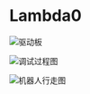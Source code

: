 # Lambda0
![驱动板](https://github.com/AHANAyl0n/Lambda0/blob/main/5.Docs/%E5%BC%80%E5%8F%91%E6%9D%BF%E5%9B%BE%E7%89%87.jpg)

![调试过程图](https://github.com/AHANAyl0n/Lambda0/blob/main/5.Docs/%E6%9C%BA%E5%99%A8%E4%BA%BA%E7%9B%B4%E7%AB%8B%E8%A1%8C%E8%B5%B0%E5%9B%BE.jpg)

![机器人行走图](https://github.com/AHANAyl0n/Lambda0/blob/main/5.Docs/%E6%9C%BA%E5%99%A8%E4%BA%BA%E8%B0%83%E8%AF%95%E5%9B%BE.jpg)
